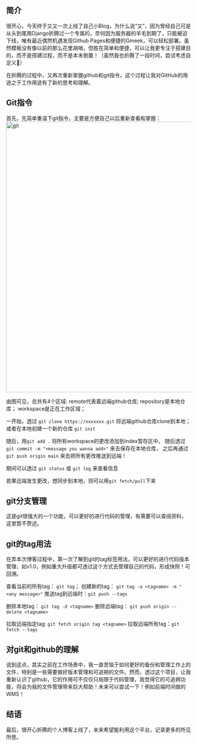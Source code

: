 ## 简介
很开心，今天终于又又一次上线了自己小Blog，为什么说“又”，因为曾经自己可是从头到尾用Django折腾过一个专属的，奈何因为服务器的羊毛到期了，只能被迫下线，唯有最近偶然机遇发现Github Pages和便捷的Gmeek，可以轻松部署。虽然模板没有像以前的那么花里胡哨，但胜在简单和便捷，可以让我更专注于搭建目的，而不是搭建过程，而不是本末倒置！（虽然我也折腾了一段时间，尝试考虑自定义🤣）

在折腾的过程中，又再次重新掌握github和git指令，这个过程让我对GitHub的用途之于工作用途有了新的思考和理解。

## Git指令
首先，先简单重温下git指令，主要是方便自己以后重新查看和掌握：
<img width="736" alt="git" src="https://github.com/ChanForWang/ChanForWang.github.io/assets/52204491/94a7bf9f-5313-4218-8474-2ae402baba31">

由图可见，总共有4个区域:
remote代表着远端github仓库;
repository是本地仓库；
workspace是正在工作区域；

一开始，透过 `git clone https://xxxxxxx.git` 将远端github仓库clone到本地；
或者在本地初建一个新的仓库 `git init`

随后，用`git add .` 将所有workspace的更改添加到index暂存区中，
随后透过 `git commit -m "<message you wanna add>"` 来去保存在本地仓库，
之后再通过 `git push origin main` 来去把所有更改推送到远端！

期间可以透过 `git status` 或 `git log` 来查看信息

若果远端发生更改，想同步到本地，则可以用`git fetch/pull`下来

## git分支管理
这是git很强大的一个功能，可以更好的进行代码的管理，有需要可以查阅资料，这里暂不赘述。

## git的tag用法
在弄本次博客过程中，第一次了解到git的tag标签用法，可以更好的进行代码版本管理，如v1.0，例如重大升级都可透过这个方式去管理自己的代码，形成快照！可回溯。

查看当前的所有tag： `git tag`；
创建新的tag： `git tag -a <tagname> -m "<any message>"` 
推送tag到远端时：`git push --tags` 

删除本地tag： `git tag -d <tagname>`
删除远端tag： `git push origin --delete <tagname>`

拉取远端指定tag: `git fetch origin tag <tagname>`
拉取远端所有tag：`git fetch --tags`

## 对git和github的理解
说到这点，其实之前在工作场景中，我一直苦恼于如何更好的备份和管理工作上的文件，特别是一些需要做好版本管理和可追朔的文件。然而，透过这个项目，让我重新认识了github，它的作用可不仅仅只局限于代码管理，我觉得它的可追朔功能，将会为我的文件管理带来巨大帮助！未来可以尝试一下！例如前端时间做的WMS！

## 结语
最后，很开心折腾的个人博客上线了，未来希望能利用这个平台，记录更多的所见所思。



